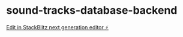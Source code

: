 # sound-tracks-database-backend

[Edit in StackBlitz next generation editor ⚡️](https://stackblitz.com/~/github.com/chauhan-akshay123/sound-tracks-database-backend)